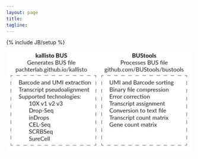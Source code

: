 ```yaml
---
layout: page
title: 
tagline: 
---
```

{% include JB/setup %}

[<img src = "kallisto_bus_overview.png">](about.html)
